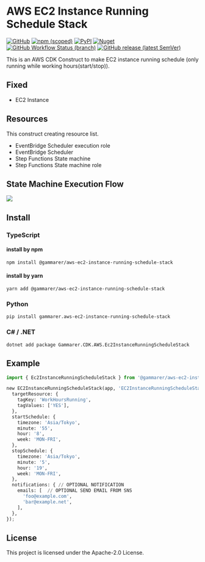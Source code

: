 # AWS EC2 Instance Running Schedule Stack

[![GitHub](https://img.shields.io/github/license/gammarers/aws-ec2-instance-running-schedule-stack?style=flat-square)](https://github.com/gammarers/aws-ec2-instance-running-schedule-stack/blob/main/LICENSE)
[![npm (scoped)](https://img.shields.io/npm/v/@gammarers/aws-ec2-instance-running-schedule-stack?style=flat-square)](https://www.npmjs.com/package/@gammarers/aws-ec2-instance-running-schedule-stack)
[![PyPI](https://img.shields.io/pypi/v/gammarers.aws-ec2-instance-running-schedule-stack?style=flat-square)](https://pypi.org/project/gammarers.aws-ec2-instance-running-schedule-stack/)
[![Nuget](https://img.shields.io/nuget/v/Gammarers.CDK.AWS.EC2InstanceRunningScheduleStack?style=flat-square)](https://www.nuget.org/packages/Gammarers.CDK.AWS.EC2InstanceRunningScheduleStack/)
[![GitHub Workflow Status (branch)](https://img.shields.io/github/actions/workflow/status/gammarers/aws-ec2-instance-running-schedule-stack/release.yml?branch=main&label=release&style=flat-square)](https://github.com/gammarers/aws-ec2-instance-running-schedule-stack/actions/workflows/release.yml)
[![GitHub release (latest SemVer)](https://img.shields.io/github/v/release/gammarers/aws-ec2-instance-running-schedule-stack?sort=semver&style=flat-square)](https://github.com/gammarers/aws-ec2-instance-running-schedule-stack/releases)

This is an AWS CDK Construct to make EC2 instance running schedule (only running while working hours(start/stop)).

## Fixed

* EC2 Instance

## Resources

This construct creating resource list.

* EventBridge Scheduler execution role
* EventBridge Scheduler
* Step Functions State machine
* Step Functions State machine role

## State Machine Execution Flow

![](./images/state-machine.png)

## Install

### TypeScript

#### install by npm

```shell
npm install @gammarer/aws-ec2-instance-running-schedule-stack
```

#### install by yarn

```shell
yarn add @gammarer/aws-ec2-instance-running-schedule-stack
```

### Python

```shell
pip install gammarer.aws-ec2-instance-running-schedule-stack
```

### C# / .NET

```shell
dotnet add package Gammarer.CDK.AWS.Ec2InstanceRunningScheduleStack
```

## Example

```python
import { Ec2InstanceRunningScheduleStack } from '@gammarer/aws-ec2-instance-running-schedule-stack';

new EC2InstanceRunningScheduleStack(app, 'EC2InstanceRunningScheduleStack', {
  targetResource: {
    tagKey: 'WorkHoursRunning',
    tagValues: ['YES'],
  },
  startSchedule: {
    timezone: 'Asia/Tokyo',
    minute: '55',
    hour: '8',
    week: 'MON-FRI',
  },
  stopSchedule: {
    timezone: 'Asia/Tokyo',
    minute: '5',
    hour: '19',
    week: 'MON-FRI',
  },
  notifications: { // OPTIONAL NOTIFICATION
    emails: [  // OPTIONAL SEND EMAIL FROM SNS
      'foo@example.com',
      'bar@example.net',
    ],
  },
});
```

## License

This project is licensed under the Apache-2.0 License.
